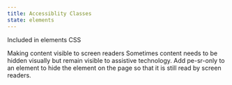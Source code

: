 ```yaml
---
title: Accessiblity Classes
state: elements
---
```

Included in elements CSS


Making content visible to screen readers
Sometimes content needs to be hidden visually but remain visible to assistive technology. Add pe-sr-only to an element to hide the element on the page so that it is still read by screen readers.